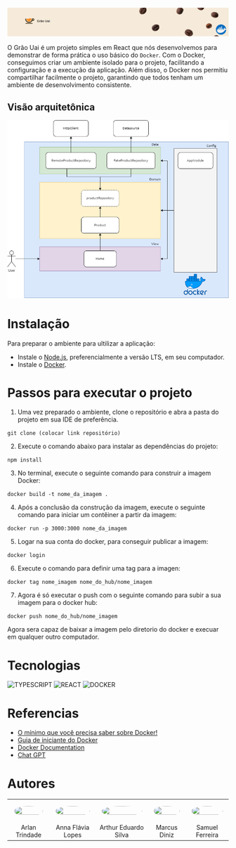 ![Grão Uai](grao-uai/public/Banner.png)


O Grão Uai é um projeto simples em React que nós desenvolvemos para demonstrar de forma prática o uso básico do `Docker`. Com o Docker, conseguimos criar um ambiente isolado para o projeto, facilitando a configuração e a execução da aplicação. Além disso, o Docker nos permitiu compartilhar facilmente o projeto, garantindo que todos tenham um ambiente de desenvolvimento consistente.

## Visão arquitetônica

![Diagrama de Arquitetura](grao-uai/public/visaoarquitetonica.png)

# Instalação

Para preparar o ambiente para ultilizar a aplicação:

- Instale o [Node.js](https://nodejs.org/en/), preferencialmente a versão LTS, em seu computador.
- Instale o [Docker](https://www.docker.com/).

# Passos para executar o projeto
1. Uma vez preparado o ambiente, clone o repositório e abra a pasta do projeto em sua IDE de preferência.

```
git clone (colocar link repositório)
```

2. Execute o comando abaixo para instalar as dependências do projeto:

```
npm install
```

3. No terminal, execute o seguinte comando para construir a imagem Docker:

```
docker build -t nome_da_imagem .
```

4. Após a conclusão da construção da imagem, execute o seguinte comando para iniciar um contêiner a partir da imagem:

```
docker run -p 3000:3000 nome_da_imagem
```
5. Logar na sua conta do docker, para conseguir publicar a imagem:

```
docker login
```

6. Execute o comando para definir uma tag para a imagen:

```
docker tag nome_imagem nome_do_hub/nome_imagem
```
7. Agora é só executar o push com o seguinte comando para subir a sua imagem para o docker hub:

```
docker push nome_do_hub/nome_imagem
```
Agora sera capaz de baixar a imagem pelo diretorio do docker e execuar em qualquer outro computador.

# Tecnologias

![TYPESCRIPT](https://img.shields.io/badge/typescript-%2320232a.svg?style=for-the-badge&logo=typescript&logoColor=%)
![REACT](https://img.shields.io/badge/react-%2320232a.svg?style=for-the-badge&logo=react&logoColor=%)
![DOCKER](https://img.shields.io/badge/-Docker-2496ED?style=for-the-badge&logo=docker&logoColor=white)

# Referencias
* [O mínimo que você precisa saber sobre Docker!](https://youtu.be/ntbpIfS44Gw)
* [Guia de iniciante do Docker](https://docs.docker.com/get-started/)
* [Docker Documentation](https://docs.docker.com/reference/)
* [Chat GPT](https://chat.openai.com/)
# Autores

<table style="width: 100%;">
  <tr>
    <td style="padding: 15px;">
      <img width="100%" height="100%" style="border-radius: 50%;" src="https://avatars.githubusercontent.com/u/76694229?v=4">
    </td>
    <td style="padding: 13px;">
      <img width="100%" height="100%" style="border-radius: 50%;" src="https://avatars.githubusercontent.com/u/55205889?v=4">
    </td>
    <td style="padding: 13px;">
      <img width="100%" height="100%" style="border-radius: 50%;" src="https://avatars.githubusercontent.com/u/65983172?v=4">
    </td>
    <td style="padding: 13px;">
      <img width="100%" height="100%" style="border-radius: 50%;" src="https://avatars.githubusercontent.com/u/110073489?v=4">
    </td>
        <td style="padding: 13px;">
      <img width="100%" height="100%" style="border-radius: 50%;" src="https://avatars.githubusercontent.com/u/109627613?v=4">
    </td>
  </tr>
  <tr>
    <td style="text-align: center;">Arlan Trindade</td>
    <td style="text-align: center;">Anna Flávia Lopes</td>
    <td style="text-align: center;">Arthur Eduardo Silva</td>
    <td style="text-align: center;">Marcus Diniz</td>
    <td style="text-align: center;">Samuel Ferreira</td>
  </tr>
</table>